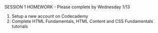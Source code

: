 SESSION 1 HOMEWORK - Please complete by Wednesday 1/13
1. Setup a new account on Codecademy
2. Complete HTML Fundamentals, HTML Content and CSS Fundamentals tutorials 



